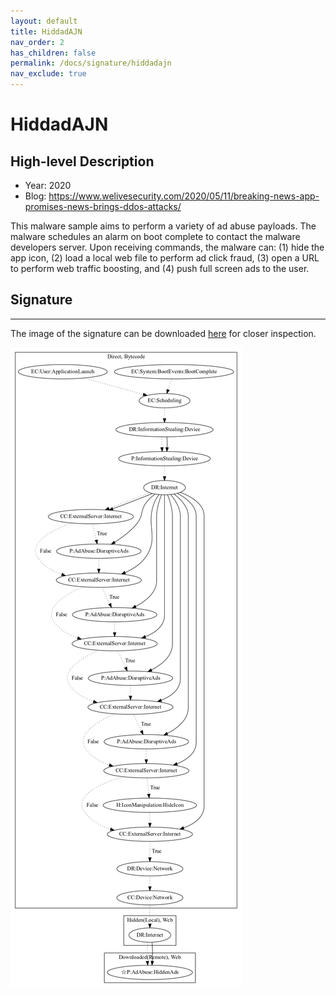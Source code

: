 ```yaml
---
layout: default
title: HiddadAJN
nav_order: 2
has_children: false
permalink: /docs/signature/hiddadajn
nav_exclude: true
---
```


# HiddadAJN

## High-level Description

* Year: 2020
* Blog: https://www.welivesecurity.com/2020/05/11/breaking-news-app-promises-news-brings-ddos-attacks/

This malware sample aims to perform a variety of ad abuse payloads. The malware schedules an alarm on boot complete to contact the malware developers server. Upon receiving commands, the malware can: (1) hide the app icon, (2) load a local web file to perform ad click fraud, (3) open a URL to perform web traffic boosting, and (4) push full screen ads to the user.

## Signature
---

The image of the signature can be downloaded [here](../../img/signatures/HiddadAJN.png) for closer inspection.

![](../../img/signatures/HiddadAJN.png)
